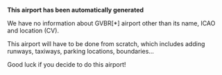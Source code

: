 **This airport has been automatically generated**

We have no information about GVBR[*] airport other than its name, ICAO and location (CV).

This airport will have to be done from scratch, which includes adding runways, taxiways, parking locations, boundaries...

Good luck if you decide to do this airport!